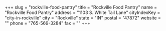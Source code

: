 +++
slug = "rockville-food-pantry"
title = "Rockville Food Pantry"
name = "Rockville Food Pantry"
address = "1103 S. White Tail Lane"
cityIndexKey = "city-in-rockville"
city = "Rockville"
state = "IN"
postal = "47872"
website = ""
phone = "765-569-3284"
fax = ""
+++
